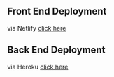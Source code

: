 ## Front End Deployment

via Netlify [click here](https://zeractashop.netlify.app/)

## Back End Deployment

via Heroku [click here](https://zera-cta-api.herokuapp.com/)
